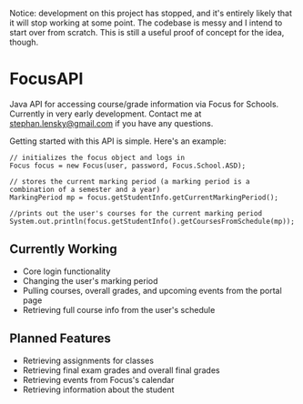 Notice: development on this project has stopped, and it's entirely likely that it will stop working at some point. The codebase is messy and I intend to start over from scratch. This is still a useful proof of concept for the idea, though.

# FocusAPI

Java API for accessing course/grade information via Focus for Schools. Currently in very early development. Contact me at [stephan.lensky@gmail.com](mailto:stephan.lensky@gmail.com) if you have any questions.

Getting started with this API is simple. Here's an example:
```
// initializes the focus object and logs in
Focus focus = new Focus(user, password, Focus.School.ASD);

// stores the current marking period (a marking period is a combination of a semester and a year)
MarkingPeriod mp = focus.getStudentInfo.getCurrentMarkingPeriod();

//prints out the user's courses for the current marking period
System.out.println(focus.getStudentInfo().getCoursesFromSchedule(mp));

```

## Currently Working

- Core login functionality
- Changing the user's marking period
- Pulling courses, overall grades, and upcoming events from the portal page
- Retrieving full course info from the user's schedule

## Planned Features

- Retrieving assignments for classes
- Retrieving final exam grades and overall final grades
- Retrieving events from Focus's calendar
- Retrieving information about the student
